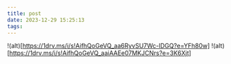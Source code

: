 ```yaml
---
title: post
date: 2023-12-29 15:25:13
tags:
---
```

!(alt)[https://1drv.ms/i/s!AifhQoGeVQ_aa6RyvSU7Wc-lDGQ?e=YFh80w]
!(alt)[https://1drv.ms/i/s!AifhQoGeVQ_aaiAAEe07MKJCNrs?e=3K6Xjt]

